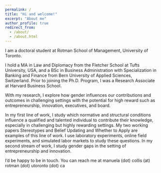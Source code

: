 ```yaml
---
permalink: /
title: "Hi and welcome!"
excerpt: "About me"
author_profile: true
redirect_from: 
  - /about/
  - /about.html
---
```


I am a doctoral student at Rotman School of Management, University of Toronto.

I hold a MA in Law and Diplomacy from the Fletcher School at Tufts University, USA, and a BSc in Business Administration with Specialization in Banking and Finance from Bern University of Applied Sciences, Switzerland. Prior to joining the Ph.D. Program, I was a Research Associate at Harvard Business School.

With my research, I explore how gender influences our contributions and outcomes in challenging settings with the potential for high reward such as entrepreneurship, innovation, executives, and board.

In my first line of work, I study which normative and structural conditions influence a qualified and talented individual to contribute their knowledge, especially in challenging but highly rewarding settings. My two working papers Stereotypes and Belief Updating and Whether to Apply are examples of this line of work. I use laboratory experiments, online field experiments, and simulated labor markets to study these questions. In my second stream of work, I study gender gaps in the setting of entrepreneurship and innovation. 


I’d be happy to be in touch. You can reach me at manuela (dot) collis (at) rotman (dot) utoronto (dot) ca